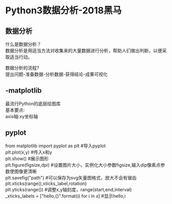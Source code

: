 Python3数据分析-2018黑马
=======================
数据分析
-------
什么是数据分析？<br>
数据分析是用适当方法对收集来的大量数据进行分析，帮助人们做出判断，以便采取适当行动。

数据分析的流程?<br>
提出问题-准备数据-分析数据-获得结论-成果可视化

-matplotlib
----------
最流行Python的底层绘图库<br>
基本要点:<br>
axis轴:xy坐标轴

pyplot
------
from matplotlib import pyplot as plt  #导入pyplot<br>
plt.plot(x,y)     #传入x和y<br>
plt.show()        #展示图形<br>
plt.figure(figsize,dpi)   #设置图片大小，实例化大小参数figsize,输入dip像素点参数使图像更清晰 <br>
plt.savefig("path")       #可以保存为svg矢量图格式，放大不会有锯齿 <br>
plt.xticks(range(),xticks_label,rotation)  
plt.yticks(range())        #调整x,y轴刻度，range(start,end,interval) <br>
_xticks_labels = ["hello,{}".format(i) for i in x]   #显示hello,i<br>

